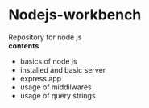 # Nodejs-workbench
Repository for node js 
<br/>
**contents**
* basics of node js
* installed and basic server
* express app 
* usage of middilwares
* usage of query strings

